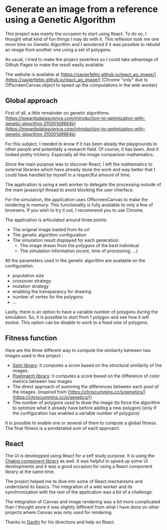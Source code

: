 # Generate an image from a reference using a Genetic Algorithm

This project was mainly the occasion to start using React. To do so, I thought what kind of fun things I may do with it.
This reflexion took me one more time on Genetic Algorithm and I wondered if it was possible to rebuild an image from another one using a set of polygons.
 
As usual, I tried to make the project severless so I could take advantage of Github Pages to make the result easily available.

The website is available at [https://xavierfeltin.github.io/react_ag_image/](https://xavierfeltin.github.io/react_ag_image/) (Chrome "only" due to OffscreenCanvas object to speed up the computations in the web worker)

## Global approach

First of all, a little remainder on genetic algorithms: [https://towardsdatascience.com/introduction-to-optimization-with-genetic-algorithm-2f5001d9964b](https://towardsdatascience.com/introduction-to-optimization-with-genetic-algorithm-2f5001d9964b)

For this subject, I needed to know if it has been aleady the playgrounds to other people and potentially a research field. Of course, it has been.
And it looked pretty trickery. Especially all the image comparison mathematics.

Since the main purpose was to discover React, I left the mathematics to external libraries which have already done the work and way better that I could have handled by myself in a respectful amount of time.

The application is using a web worker to delegate the processing outside of the main javascript thread to avoid blocking the user interface.

For the simulation, the application uses OffscreenCanvas to make the rendering in memory. This functionality is fully available to only a few of browsers. If you wish to try it out, I recommend you to use Chrome.

The application is articulated around three points:
- The original image loaded from its url
- The genetic algorithm configuration
- The simulation result displayed for each generation:
  - The image drawn from the polygons of the best individual
  - The simulation information (score, time of processing, ...)

All the parameters used in the genetic algorithm are available on the configuration:
- population size
- crossover strategy
- mutation strategy
- enabling the transparancy for drawing
- number of vertex for the polygons
- ...

Lastly, there is an option to have a variable number of polygons during the simulation. So, it is possible to start from 1 polygon and see how it will evolve.
This option can be disable to work to a fixed size of polygons.

## Fitness function
Here are the three different way to compute the similarity between two images used in this project :
- [Ssim library](https://github.com/obartra/ssim): it computes a score based on the structural similarity of the images.
- [Pixelmatch library](https://github.com/mapbox/pixelmatch): it computes a score based on the difference of color metrics between two images 
- The direct approach of summing the differences between each pixel of the images. (inspired from [https://chriscummins.cc/s/genetics/](https://chriscummins.cc/s/genetics/))
- The number of polygons used to draw the image (to force the algorithm to optimize what it already have before adding a new polygon) (only if the configuration has enabled a variable number of polygons)

It is possible to enable one or several of them to compute a  global fitness. The final fitness is a ponderated sum of each approach.

## React
The UI is developped using React for a self study purpose.
It is using the [Chakra component library](https://chakra-ui.com) as well. It was helpful to speed up some UI developments and it was a good occasion for using a React component library at the same time.

The project helped me to dive into some of React mechanisms and understand its basics. The integration of a web worker and its synchronization with the rest of the application was a bit of a challenge.

The integration of Canvas and image rendering was a bit more complicated than I thought since it was slightly different from what I have done on other projects where Canvas was only used for rendering.

Thanks to [Ganlhi](https://github.com/ganlhi) for his directions and help on React.
